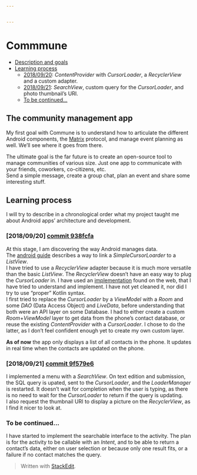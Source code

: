 ```yaml
---


---
```


<h1 id="commmune">Commmune</h1>
<ul>
<li><a href="#the-community-management-app">Description and goals</a></li>
<li><a href="#learning-process">Learning process</a>
<ul>
<li><a href="#2018/09/20-938fcfa4d478ac0a3d59ddcf3d1a5f2567e31e59">2018/09/20</a>: <em>ContentProvider</em> with <em>CursorLoader</em>, a <em>RecyclerView</em> and a custom adapter.</li>
<li><a href="#2018/09/21-9f579e68a6b1731a99e8c3fda35960e148fe1579">2018/09/21</a>: <em>SearchView</em>, custom query for the <em>CursorLoader</em>, and photo thumbnail’s URI.</li>
<li><a href="#to-be-continued...">To be continued…</a></li>
</ul>
</li>
</ul>
<h2 id="the-community-management-app">The community management app</h2>
<p>My first goal with Commune is to understand how to articulate the different Android components, the <a href="https://matrix.org/">Matrix</a> protocol, and manage event planning as well. We’ll see where it goes from there.</p>
<p>The ultimate goal is the far future is to create an open-source tool to manage communities of various size. Just one app to communicate with your friends, coworkers, co-citizens, etc.<br>
Send a simple message, create a group chat, plan an event and share some interesting stuff.</p>
<h2 id="learning-process">Learning process</h2>
<p>I will try to describe in a chronological order what my project taught me about Android apps’ architecture and development.</p>
<h3 id="commit-938fcfa">[2018/09/20] <a href="https://github.com/CamilleBC/Commune/commit/938fcfa4d478ac0a3d59ddcf3d1a5f2567e31e59">commit 938fcfa</a></h3>
<p>At this stage, I am discovering the way Android manages data.<br>
The <a href="https://developer.android.com/training/contacts-provider/retrieve-names">android guide</a> describes a way to link a <em>SimpleCursorLoarder</em> to a <em>ListView</em>.<br>
I have tried to use a <em>RecyclerView</em> adapter because it is much more versatile than the basic <em>ListView</em>. The <em>RecyclerView</em> doesn’t have an easy way to plug the <em>CursorLoader</em> in. I have used an <a href="https://forums.bignerdranch.com/t/using-a-recyclerview-with-a-loader-cursorloader/8286/3">implementation</a>  found on the web, that I have tried to understand and implement. I have not yet cleaned it, nor did I try to use “proper” Kotlin syntax.<br>
I first tried to replace the <em>CursorLoader</em> by a <em>ViewModel</em> with a <em>Room</em> and some <em>DAO</em> (Data Access Object) and <em>LiveData</em>, before understanding that both were an API layer on some Database. I had to either create a custom <em>Room</em>+<em>ViewModel</em> layer to get data from the phone’s contact database, or reuse the existing <em>ContentProvider</em> with a <em>CursorLoader</em>. I chose to do the latter, as I don’t feel confident enough yet to create my own custom layer.</p>
<p><strong>As of now</strong> the app only displays a list of all contacts in the phone. It updates in real time when the contacts are updated on the phone.</p>
<h3 id="commit-9f579e6">[2018/09/21] <a href="https://github.com/CamilleBC/Commune/commit/9f579e68a6b1731a99e8c3fda35960e148fe1579">commit 9f579e6</a></h3>
<p>I implemented a menu with a <em>SearchView</em>. On text edition and submission, the SQL query is upated, sent to the <em>CursorLoader</em>, and the <em>LoaderManager</em> is restarted. It doesn’t wait for completion when the user is typing, as there is no need to wait for the <em>CursorLoader</em> to return if the query is updating.<br>
I also request the thumbnail URI to display a picture on the <em>RecyclerView</em>, as I find it nicer to look at.</p>
<h3 id="to-be-continued...">To be continued…</h3>
<p>I have started to implement the searchable interface to the activity. The plan is for the activity to be callable with an <em>Intent</em>, and to be able to return a contact’s data, either on user selection or because only one result fits, or a failure if no contact matches the query.</p>
<blockquote>
<p>Written with <a href="https://stackedit.io/">StackEdit</a>.</p>
</blockquote>

